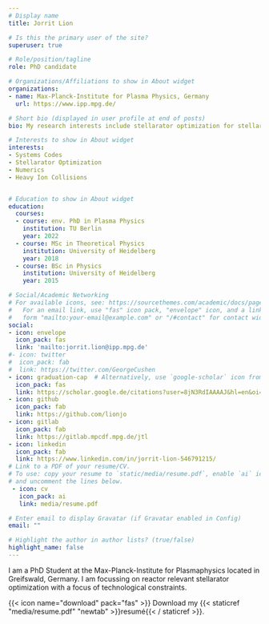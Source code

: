 ```yaml
---
# Display name
title: Jorrit Lion

# Is this the primary user of the site?
superuser: true

# Role/position/tagline
role: PhD candidate

# Organizations/Affiliations to show in About widget
organizations:
- name: Max-Planck-Institute for Plasma Physics, Germany
  url: https://www.ipp.mpg.de/

# Short bio (displayed in user profile at end of posts)
bio: My research interests include stellarator optimization for stellarator fusion power plants. 

# Interests to show in About widget
interests:
- Systems Codes
- Stellarator Optimization
- Numerics
- Heavy Ion Collisions


# Education to show in About widget
education:
  courses:
  - course: env. PhD in Plasma Physics
    institution: TU Berlin
    year: 2022
  - course: MSc in Theoretical Physics
    institution: University of Heidelberg
    year: 2018
  - course: BSc in Physics
    institution: University of Heidelberg
    year: 2015

# Social/Academic Networking
# For available icons, see: https://sourcethemes.com/academic/docs/page-builder/#icons
#   For an email link, use "fas" icon pack, "envelope" icon, and a link in the
#   form "mailto:your-email@example.com" or "/#contact" for contact widget.
social:
- icon: envelope
  icon_pack: fas
  link: 'mailto:jorrit.lion@ipp.mpg.de'
#- icon: twitter
#  icon_pack: fab
#  link: https://twitter.com/GeorgeCushen
- icon: graduation-cap  # Alternatively, use `google-scholar` icon from `ai` icon pack
  icon_pack: fas
  link: https://scholar.google.de/citations?user=8jN3RdIAAAAJ&hl=en&oi=ao
- icon: github
  icon_pack: fab
  link: https://github.com/lionjo
- icon: gitlab
  icon_pack: fab
  link: https://gitlab.mpcdf.mpg.de/jtl
- icon: linkedin
  icon_pack: fab
  link: https://www.linkedin.com/in/jorrit-lion-546791215/
# Link to a PDF of your resume/CV.
# To use: copy your resume to `static/media/resume.pdf`, enable `ai` icons in `params.toml`, 
# and uncomment the lines below.
 - icon: cv
   icon_pack: ai
   link: media/resume.pdf

# Enter email to display Gravatar (if Gravatar enabled in Config)
email: ""

# Highlight the author in author lists? (true/false)
highlight_name: false
---
```


I am a PhD Student at the Max-Planck-Institute for Plasmaphysics located in Greifswald, Germany. I am focussing on reactor relevant stellarator optimization with a focus of technological constraints.

{{< icon name="download" pack="fas" >}} Download my {{< staticref "media/resume.pdf" "newtab" >}}resumé{{< / staticref >}}.
